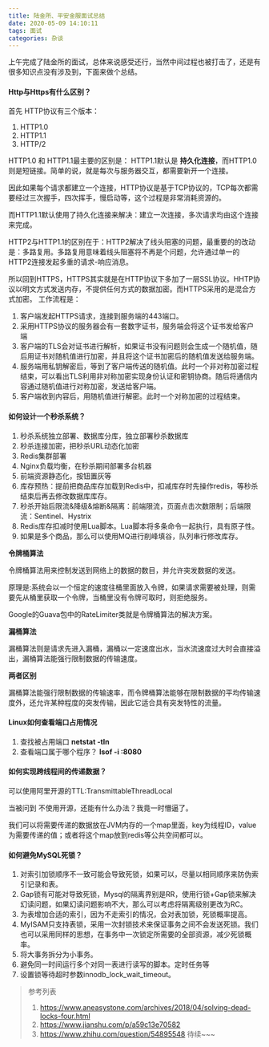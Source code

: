 ```yaml
---
title: 陆金所、平安金服面试总结
date: 2020-05-09 14:10:11
tags: 面试
categories: 杂谈
---
```


上午完成了陆金所的面试，总体来说感受还行，当然中间过程也被打击了，还是有很多知识点没有涉及到，下面来做个总结。

<!-- more -->

#### Http与Https有什么区别？

首先 HTTP协议有三个版本：
1. HTTP1.0
2. HTTP1.1
3. HTTP/2

HTTP1.0 和 HTTP1.1最主要的区别是：
HTTP1.1默认是 **持久化连接**，而HTTP1.0则是短链接。简单的说，就是每次与服务器交互，都需要新开一个连接。

因此如果每个请求都建立一个连接，HTTP协议是基于TCP协议的，TCP每次都需要经过三次握手，四次挥手，慢启动等，这个过程是非常消耗资源的。

而HTTP1.1默认使用了持久化连接来解决：建立一次连接，多次请求均由这个连接来完成。

HTTP2与HTTP1.1的区别在于：HTTP2解决了线头阻塞的问题，最重要的的改动是：多路复用。多路复用意味着线头阻塞将不再是个问题，允许通过单一的HTTP2连接发起多重的请求-响应消息。

所以回到HTTPS，HTTPS其实就是在HTTP协议下多加了一层SSL协议。HHTP协议以明文方式发送内存，不提供任何方式的数据加密。而HTTPS采用的是混合方式加密。
工作流程是：
1. 客户端发起HTTPS请求，连接到服务端的443端口。
2. 采用HTTPS协议的服务器会有一套数字证书，服务端会将这个证书发给客户端
3. 客户端的TLS会对证书进行解析，如果证书没有问题则会生成一个随机值，随后用证书对随机值进行加密，并且将这个证书加密后的随机值发送给服务端。
4. 服务端用私钥解密后，等到了客户端传送的随机值。此时一个非对称加密过程结束，可以看出TLS利用非对称加密实现身份认证和密钥协商。随后将通信内容通过随机值进行对称加密，发送给客户端。
5. 客户端收到内容后，用随机值进行解密。此时一个对称加密的过程结束。

#### 如何设计一个秒杀系统？

1. 秒杀系统独立部署、数据库分库，独立部署秒杀数据库
2. 秒杀连接加密，把秒杀URL动态化加密
3. Redis集群部署
4. Nginx负载均衡，在秒杀期间部署多台机器
5. 前端资源静态化，按钮置灰等
6. 库存预热：提前把商品库存加载到Redis中，扣减库存时先操作redis，等秒杀结束后再去修改数据库库存。
7. 秒杀开始后限流&降级&熔断&隔离：前端限流，页面点击次数限制；后端限流：Sentinel、Hystrix
8. Redis库存扣减时使用Lua脚本。Lua脚本将多条命令一起执行，具有原子性。
9. 如果是多个商品，那么可以使用MQ进行削峰填谷，队列串行修改库存。

**令牌桶算法**

令牌桶算法用来控制发送到网络上的数据的数目，并允许突发数据的发送。

原理是:系统会以一个恒定的速度往桶里面放入令牌，如果请求需要被处理，则需要先从桶里获取一个令牌，当桶里没有令牌可取时，则拒绝服务。

Google的Guava包中的RateLimiter类就是令牌桶算法的解决方案。

**漏桶算法**

漏桶算法则是请求先进入漏桶，漏桶以一定速度出水，当水流速度过大时会直接溢出，漏桶算法能强行限制数据的传输速度。

**两者区别**

漏桶算法能强行限制数据的传输速率，而令牌桶算法能够在限制数据的平均传输速度外，还允许某种程度的突发传输，因此它适合具有突发特性的流量。

#### Linux如何查看端口占用情况

1. 查找被占用端口
**netstat -tln**
2. 查看端口属于哪个程序？
**lsof -i :8080**

#### 如何实现跨线程间的传递数据？

可以使用阿里开源的TTL:TransmittableThreadLocal 

当被问到 不使用开源，还能有什么办法？我竟一时懵逼了。

我们可以将需要传递的数据放在JVM内存的一个map里面，key为线程ID，value为需要传递的值；或者将这个map放到redis等公共空间都可以。

#### 如何避免MySQL死锁？

1. 对索引加锁顺序不一致可能会导致死锁，如果可以，尽量以相同顺序来防伪索引记录和表。
2. Gap锁有可能对导致死锁，Mysql的隔离界别是RR，使用行锁+Gap锁来解决幻读问题，如果幻读问题影响不大，那么可以考虑将隔离级别更改为RC。
3. 为表增加合适的索引，因为不走索引的情况，会对表加锁，死锁概率提高。
4. MyISAM只支持表锁，采用一次封锁技术来保证事务之间不会发送死锁。我们也可以采用同样的思想，在事务中一次锁定所需要的全部资源，减少死锁概率。
5. 将大事务拆分为小事务。
6. 避免同一时间运行多个对同一表进行读写的脚本。定时任务等
7. 设置锁等待超时参数innodb_lock_wait_timeout。


> 参考列表
> 
> 1. https://www.aneasystone.com/archives/2018/04/solving-dead-locks-four.html
> 2. https://www.jianshu.com/p/a59c13e70582
> 3. https://www.zhihu.com/question/54895548
待续~~~


